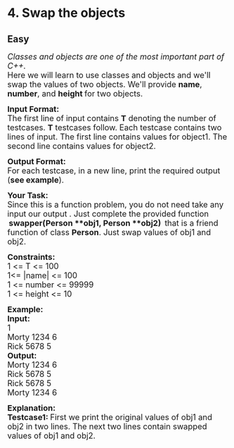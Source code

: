 # 4. Swap the objects
## Easy 
<div class="problem-statement">
                <p></p><p><span style="font-size:18px"><em>Classes and objects are one of the most important part of C++. </em><br>
Here we will learn to use classes and objects and we'll swap the values of two objects. We'll provide <strong>name</strong>, <strong>number</strong>, and <strong>height </strong>for two objects. </span></p>

<p><span style="font-size:18px"><strong>Input Format:</strong><br>
The first line of input contains <strong>T</strong> denoting the number of testcases. <strong>T</strong> testcases follow. Each testcase contains two lines of input. The first line contains values for object1. The second line contains values for object2.</span></p>

<p><span style="font-size:18px"><strong>Output Format:</strong><br>
For each testcase, in a new line, print the required output (<strong>see example</strong>).</span></p>

<p><span style="font-size:18px"><strong>Your Task:</strong><br>
Since this is a function problem, you do not need take any input our output . Just complete the provided function </span><strong>&nbsp;<span style="font-size:18px">swapper(Person **obj1, Person **obj2)&nbsp; </span></strong><span style="font-size:18px">that is a friend function of class <strong>Person</strong>. Just swap values of obj1 and obj2.</span></p>

<p><strong><span style="font-size:18px">Constraints:</span></strong><br>
<span style="font-size:18px">1 &lt;= T &lt;= 100<br>
1&lt;= |name| &lt;= 100<br>
1 &lt;= number &lt;= 99999<br>
1 &lt;= height &lt;= 10</span></p>

<p><span style="font-size:18px"><strong>Example:</strong><br>
<strong>Input:</strong><br>
1<br>
Morty 1234 6<br>
Rick 5678 5</span><br>
<strong><span style="font-size:18px">Output:</span></strong><br>
<span style="font-size:18px">Morty 1234 6 </span><br>
<span style="font-size:18px">Rick 5678 5 </span><br>
<span style="font-size:18px">Rick 5678 5 </span><br>
<span style="font-size:18px">Morty 1234 6</span></p>

<p><strong><span style="font-size:18px">Explanation:<br>
Testcase1: </span></strong><span style="font-size:18px">First we print the original values of obj1 and obj2 in two lines. The next two lines contain swapped values of obj1 and obj2.</span></p>
 <p></p>
            </div>